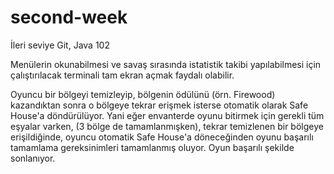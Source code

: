 # second-week
İleri seviye Git, Java 102

Menülerin okunabilmesi ve savaş sırasında istatistik takibi yapılabilmesi için çalıştırılacak terminali tam ekran açmak faydalı olabilir.

Oyuncu bir bölgeyi temizleyip, bölgenin ödülünü (örn. Firewood) kazandıktan sonra o bölgeye tekrar erişmek isterse otomatik olarak Safe House'a döndürülüyor.
Yani eğer envanterde oyunu bitirmek için gerekli tüm eşyalar varken, (3 bölge de tamamlanmışken), tekrar temizlenen bir bölgeye erişildiğinde, oyuncu otomatik Safe House'a döneceğinden oyunu başarılı tamamlama gereksinimleri tamamlanmış oluyor. Oyun başarılı şekilde sonlanıyor.
